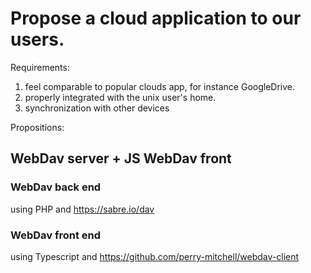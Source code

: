 # Propose a cloud application to our users.

Requirements:
1. feel comparable to popular clouds app, for instance GoogleDrive.
2. properly integrated with the unix user's home.
3. synchronization with other devices

Propositions:

## WebDav server + JS WebDav front

### WebDav back end

using PHP and https://sabre.io/dav 

### WebDav front end

using Typescript and https://github.com/perry-mitchell/webdav-client
